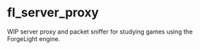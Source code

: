 # fl_server_proxy
WIP server proxy and packet sniffer for studying games using the ForgeLight engine.
